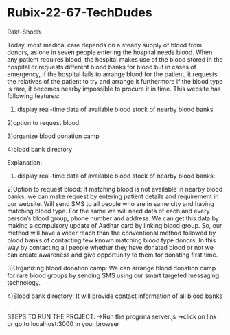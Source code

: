 # Rubix-22-67-TechDudes

Rakt-Shodh

Today, most medical care depends on a steady supply of blood from donors, as one in seven people entering the hospital needs blood.
When any patient requires blood, the hospital makes use of the blood stored in the hospital or requests different blood banks for blood but in cases of emergency, if the hospital fails to arrange blood for the patient, it requests the relatives of the patient to try and arrange it furthermore if the blood type is rare, it becomes nearby impossible to procure it in time.
This website has following features:


1) display real-time data of available blood stock of nearby blood banks

2)option to request blood

3)organize blood donation camp

4)blood bank directory

Explanation:

1) display real-time data of available blood stock of nearby blood banks:

2)Option to request blood:
If matching blood is not available in nearby blood banks, we can make request by entering patient details and requirement in our website. Will send SMS to all people who are in same city and having matching blood type. For the same we will need data of each and every person’s blood group, phone number and address. We can get this data by making a compulsory update of Aadhar card by linking blood group. So, our method will have a wider reach than the conventional method followed by blood banks of contacting few known matching blood type donors. In this way by contacting all people whether they have donated blood or not we can create awareness and give opportunity to them for donating first time.

3)Organizing blood donation camp:
We can arrange blood donation camp for rare blood groups by sending SMS using our smart targeted messaging technology.

4)Blood bank directory:
It will provide contact information of all blood banks .


STEPS TO RUN THE PROJECT.
->Run the progrma server.js
->click on link or go to localhost:3000 in your browser
